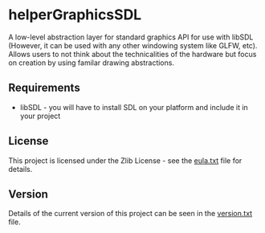 # helperGraphicsSDL
A low-level abstraction layer for standard graphics API for use with libSDL (However, it can be used
with any other windowing system like GLFW, etc).  Allows users to
not think about the technicalities of the hardware but focus on creation by using familar
drawing abstractions.

## Requirements
* libSDL - you will have to install SDL on your platform and include it in your project

## License
This project is licensed under the Zlib License - see the [eula.txt](eula.txt) file for details.

## Version
Details of the current version of this project can be seen in the [version.txt](version.txt) file.

